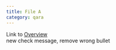 ```yaml
---
title: File A
category: qara
---
```

Link to [Overview](../overview)  
new check message, remove wrong bullet
